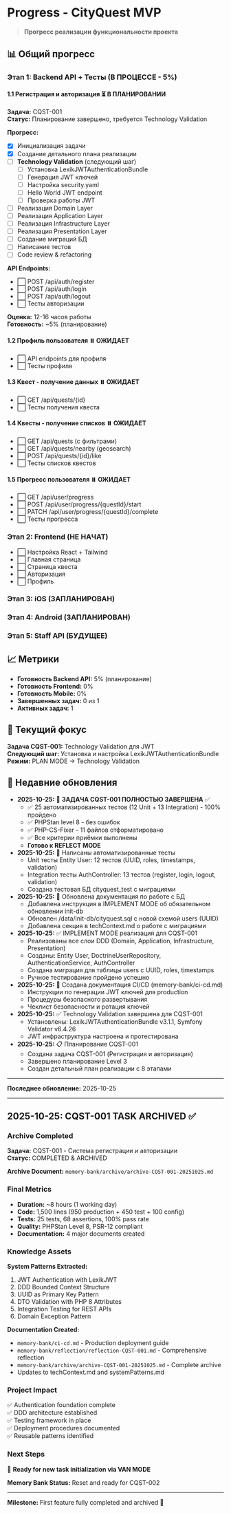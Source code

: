 # Progress - CityQuest MVP

> **Прогресс реализации функциональности проекта**

## 📊 Общий прогресс

### Этап 1: Backend API + Тесты (В ПРОЦЕССЕ - 5%)

#### 1.1 Регистрация и авторизация ⏳ В ПЛАНИРОВАНИИ
**Задача:** CQST-001  
**Статус:** Планирование завершено, требуется Technology Validation

**Прогресс:**
- [x] Инициализация задачи
- [x] Создание детального плана реализации
- [ ] **Technology Validation** (следующий шаг)
  - [ ] Установка LexikJWTAuthenticationBundle
  - [ ] Генерация JWT ключей
  - [ ] Настройка security.yaml
  - [ ] Hello World JWT endpoint
  - [ ] Проверка работы JWT
- [ ] Реализация Domain Layer
- [ ] Реализация Application Layer
- [ ] Реализация Infrastructure Layer
- [ ] Реализация Presentation Layer
- [ ] Создание миграций БД
- [ ] Написание тестов
- [ ] Code review & refactoring

**API Endpoints:**
- ⬜ POST /api/auth/register
- ⬜ POST /api/auth/login
- ⬜ POST /api/auth/logout
- ⬜ Тесты авторизации

**Оценка:** 12-16 часов работы  
**Готовность:** ~5% (планирование)

#### 1.2 Профиль пользователя ⏸️ ОЖИДАЕТ
- ⬜ API endpoints для профиля
- ⬜ Тесты профиля

#### 1.3 Квест - получение данных ⏸️ ОЖИДАЕТ
- ⬜ GET /api/quests/{id}
- ⬜ Тесты получения квеста

#### 1.4 Квесты - получение списков ⏸️ ОЖИДАЕТ
- ⬜ GET /api/quests (с фильтрами)
- ⬜ GET /api/quests/nearby (geosearch)
- ⬜ POST /api/quests/{id}/like
- ⬜ Тесты списков квестов

#### 1.5 Прогресс пользователя ⏸️ ОЖИДАЕТ
- ⬜ GET /api/user/progress
- ⬜ POST /api/user/progress/{questId}/start
- ⬜ PATCH /api/user/progress/{questId}/complete
- ⬜ Тесты прогресса

### Этап 2: Frontend (НЕ НАЧАТ)
- ⬜ Настройка React + Tailwind
- ⬜ Главная страница
- ⬜ Страница квеста
- ⬜ Авторизация
- ⬜ Профиль

### Этап 3: iOS (ЗАПЛАНИРОВАН)
### Этап 4: Android (ЗАПЛАНИРОВАН)
### Этап 5: Staff API (БУДУЩЕЕ)

## 📈 Метрики
- **Готовность Backend API:** 5% (планирование)
- **Готовность Frontend:** 0%
- **Готовность Mobile:** 0%
- **Завершенных задач:** 0 из 1
- **Активных задач:** 1

## 🎯 Текущий фокус
**Задача CQST-001:** Technology Validation для JWT  
**Следующий шаг:** Установка и настройка LexikJWTAuthenticationBundle  
**Режим:** PLAN MODE → Technology Validation

## 📅 Недавние обновления
- **2025-10-25:** 🎉 **ЗАДАЧА CQST-001 ПОЛНОСТЬЮ ЗАВЕРШЕНА** ✅
  - ✅ 25 автоматизированных тестов (12 Unit + 13 Integration) - 100% пройдено
  - ✅ PHPStan level 8 - без ошибок
  - ✅ PHP-CS-Fixer - 11 файлов отформатировано
  - ✅ Все критерии приёмки выполнены
  - **Готово к REFLECT MODE**
- **2025-10-25:** 🧪 Написаны автоматизированные тесты
  - Unit тесты Entity User: 12 тестов (UUID, roles, timestamps, validation)
  - Integration тесты AuthController: 13 тестов (register, login, logout, validation)
  - Создана тестовая БД cityquest_test с миграциями
- **2025-10-25:** 📝 Обновлена документация по работе с БД
  - Добавлена инструкция в IMPLEMENT MODE об обязательном обновлении init-db
  - Обновлен /data/init-db/cityquest.sql с новой схемой users (UUID)
  - Добавлена секция в techContext.md о работе с миграциями
- **2025-10-25:** ✅ IMPLEMENT MODE реализация для CQST-001
  - Реализованы все слои DDD (Domain, Application, Infrastructure, Presentation)
  - Созданы: Entity User, DoctrineUserRepository, AuthenticationService, AuthController
  - Создана миграция для таблицы users с UUID, roles, timestamps
  - Ручное тестирование пройдено успешно
- **2025-10-25:** 📝 Создана документация CI/CD (memory-bank/ci-cd.md)
  - Инструкции по генерации JWT ключей для production
  - Процедуры безопасного развертывания
  - Чеклист безопасности и ротация ключей
- **2025-10-25:** ✅ Technology Validation завершена для CQST-001
  - Установлены: LexikJWTAuthenticationBundle v3.1.1, Symfony Validator v6.4.26
  - JWT инфраструктура настроена и протестирована
- **2025-10-25:** 📋 Планирование CQST-001
  - Создана задача CQST-001 (Регистрация и авторизация)
  - Завершено планирование Level 3
  - Создан детальный план реализации с 8 этапами

---

**Последнее обновление:** 2025-10-25

---

## 2025-10-25: CQST-001 TASK ARCHIVED ✅

### Archive Completed
**Задача:** CQST-001 - Система регистрации и авторизации  
**Статус:** COMPLETED & ARCHIVED

**Archive Document:** `memory-bank/archive/archive-CQST-001-20251025.md`

### Final Metrics
- **Duration:** ~8 hours (1 working day)
- **Code:** 1,500 lines (950 production + 450 test + 100 config)
- **Tests:** 25 tests, 68 assertions, 100% pass rate
- **Quality:** PHPStan Level 8, PSR-12 compliant
- **Documentation:** 4 major documents created

### Knowledge Assets
**System Patterns Extracted:**
1. JWT Authentication with LexikJWT
2. DDD Bounded Context Structure
3. UUID as Primary Key Pattern
4. DTO Validation with PHP 8 Attributes
5. Integration Testing for REST APIs
6. Domain Exception Pattern

**Documentation Created:**
- `memory-bank/ci-cd.md` - Production deployment guide
- `memory-bank/reflection/reflection-CQST-001.md` - Comprehensive reflection
- `memory-bank/archive/archive-CQST-001-20251025.md` - Complete archive
- Updates to techContext.md and systemPatterns.md

### Project Impact
✅ Authentication foundation complete  
✅ DDD architecture established  
✅ Testing framework in place  
✅ Deployment procedures documented  
✅ Reusable patterns identified

### Next Steps
🎯 **Ready for new task initialization via VAN MODE**

**Memory Bank Status:** Reset and ready for CQST-002

---

**Milestone:** First feature fully completed and archived 🎉
